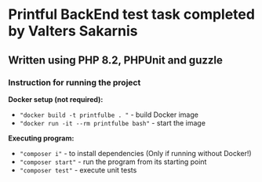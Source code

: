 # Printful BackEnd test task completed by Valters Sakarnis

## Written using PHP 8.2, PHPUnit and guzzle

### Instruction for running the project

**Docker setup (not required):**

+ ``"docker build -t printfulbe . "`` - build Docker image
+ ``"docker run -it --rm printfulbe bash"`` - start the image

**Executing program:**

+ ``"composer i"`` - to install dependencies (Only if running without Docker!)
+ ``"composer start"`` - run the program from its starting point
+ ``"composer test"`` - execute unit tests
